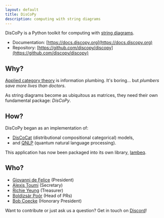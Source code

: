 ```yaml
---
layout: default
title: DisCoPy
description: computing with string diagrams
---
```


DisCoPy is a Python toolkit for computing with [string diagrams](https://en.wikipedia.org/wiki/String_diagram). 

- Documentation: [https://docs.discopy.org](https://docs.discopy.org)
- Repository: [https://github.com/discopy/discopy](https://github.com/discopy/discopy)

## Why?

[Applied category theory](https://en.wikipedia.org/wiki/Applied_category_theory) is information plumbing. It's boring... but *plumbers save more lives than doctors*.

As string diagrams become as ubiquitous as matrices, they need their own fundamental package: *DisCoPy*.

## How?

DisCoPy began as an implementation of:

- [DisCoCat](https://en.wikipedia.org/wiki/DisCoCat) (distributional compositional categorical) models,
- and [QNLP](https://en.wikipedia.org/wiki/Quantum_natural_language_processing) (quantum natural language processing).

This application has now been packaged into its own library, [lambeq](https://cqcl.github.io/lambeq/).


## Who?

* [Giovanni de Felice](https://giovanni.defelice.xyz) (President)
* [Alexis Toumi](https://alexis.toumi.xyz/) (Secretary)
* [Richie Yeung](https://hk.linkedin.com/in/richie-yeung) (Treasurer)
* [Boldizsár Poór](https://github.com/boldar99) (Head of PRs)
* [Bob Coecke](https://en.wikipedia.org/wiki/Bob_Coecke) (Honorary President)

Want to contribute or just ask us a question? Get in touch on [Discord](/discord)!
